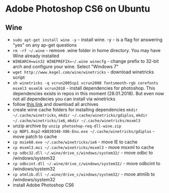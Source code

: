 # Adobe Photoshop CS6 on Ubuntu

## Wine 
- `sudo apt-get install wine -y` - install wine. -y - is a flag for answering "yes" on any ap-get questions
- `rm -rf ~/.wine` - remove .wine folder in home directory. You may have Wine already installed
- `WINEARCH=win32 WINEPREFIX=~/.wine winecfg` - change prefix to 32-bit arch and configure your wine. Select "Windows 7"
- `wget http://www.kegel.com/wine/winetricks` - download winetricks script 
- `sh winetricks -q vcrun2005sp1 vcrun2008 fontsmooth-rgb corefonts msxml3 msxml6 vcrun2010` - install dependencies for photoshop. This dependencies exists in repos in this moment (28.01.2018). But even now not all dependecies you can install via winetricks
- follow [this link](https://drive.google.com/folderview?id=0Bx5snn9kEq3ZfmRBeng2czU4aFZza2tLc0FUb2JpeHM4YVgtdEdNZjBxU3NkX2Q4WVVya28&usp=sharing) and download all archives 
- create wine cache folders for installing dependencies `mkdir ~/.cache/winetricks`, `mkdir ~/.cache/winetricks/gdiplus`, `mkdir ~/.cache/winetricks/ie6`, `mkdir ~/.cache/winetricks/msxml3`
- unzip archive by `unzip photoshop-req-dll-wine.zip`
- `cp NDP1.0sp2-KB830348-X86-Enu.exe ~/.cache/winetricks/gdiplus` - move patch to cache
- `cp msie60.exe ~/.cache/winetricks/ie6` - move IE to cache
- `cp msxml3.msi ~/.cache/winetricks/msxml3` - move msxml to cache
- `cp odbc32.dll ~/.wine/drive_c/windows/system32/` - move odbc to /windows/system32
- `cp odbcint.dll ~/.wine/drive_c/windows/system32/` - move odbcint to /windows/system32
- `cp atmlib.dll ~/.wine/drive_c/windows/system32/` - move atmlib to /windows/system32
- install Adobe Photoshop CS6
